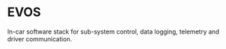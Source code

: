 # EVOS
In-car software stack for sub-system control, data logging, telemetry and driver communication.
